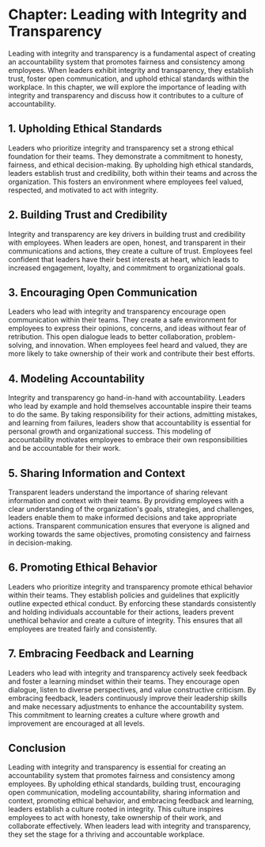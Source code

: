 Chapter: Leading with Integrity and Transparency
================================================

Leading with integrity and transparency is a fundamental aspect of creating an accountability system that promotes fairness and consistency among employees. When leaders exhibit integrity and transparency, they establish trust, foster open communication, and uphold ethical standards within the workplace. In this chapter, we will explore the importance of leading with integrity and transparency and discuss how it contributes to a culture of accountability.

**1. Upholding Ethical Standards**
----------------------------------

Leaders who prioritize integrity and transparency set a strong ethical foundation for their teams. They demonstrate a commitment to honesty, fairness, and ethical decision-making. By upholding high ethical standards, leaders establish trust and credibility, both within their teams and across the organization. This fosters an environment where employees feel valued, respected, and motivated to act with integrity.

**2. Building Trust and Credibility**
-------------------------------------

Integrity and transparency are key drivers in building trust and credibility with employees. When leaders are open, honest, and transparent in their communications and actions, they create a culture of trust. Employees feel confident that leaders have their best interests at heart, which leads to increased engagement, loyalty, and commitment to organizational goals.

**3. Encouraging Open Communication**
-------------------------------------

Leaders who lead with integrity and transparency encourage open communication within their teams. They create a safe environment for employees to express their opinions, concerns, and ideas without fear of retribution. This open dialogue leads to better collaboration, problem-solving, and innovation. When employees feel heard and valued, they are more likely to take ownership of their work and contribute their best efforts.

**4. Modeling Accountability**
------------------------------

Integrity and transparency go hand-in-hand with accountability. Leaders who lead by example and hold themselves accountable inspire their teams to do the same. By taking responsibility for their actions, admitting mistakes, and learning from failures, leaders show that accountability is essential for personal growth and organizational success. This modeling of accountability motivates employees to embrace their own responsibilities and be accountable for their work.

**5. Sharing Information and Context**
--------------------------------------

Transparent leaders understand the importance of sharing relevant information and context with their teams. By providing employees with a clear understanding of the organization's goals, strategies, and challenges, leaders enable them to make informed decisions and take appropriate actions. Transparent communication ensures that everyone is aligned and working towards the same objectives, promoting consistency and fairness in decision-making.

**6. Promoting Ethical Behavior**
---------------------------------

Leaders who prioritize integrity and transparency promote ethical behavior within their teams. They establish policies and guidelines that explicitly outline expected ethical conduct. By enforcing these standards consistently and holding individuals accountable for their actions, leaders prevent unethical behavior and create a culture of integrity. This ensures that all employees are treated fairly and consistently.

**7. Embracing Feedback and Learning**
--------------------------------------

Leaders who lead with integrity and transparency actively seek feedback and foster a learning mindset within their teams. They encourage open dialogue, listen to diverse perspectives, and value constructive criticism. By embracing feedback, leaders continuously improve their leadership skills and make necessary adjustments to enhance the accountability system. This commitment to learning creates a culture where growth and improvement are encouraged at all levels.

**Conclusion**
--------------

Leading with integrity and transparency is essential for creating an accountability system that promotes fairness and consistency among employees. By upholding ethical standards, building trust, encouraging open communication, modeling accountability, sharing information and context, promoting ethical behavior, and embracing feedback and learning, leaders establish a culture rooted in integrity. This culture inspires employees to act with honesty, take ownership of their work, and collaborate effectively. When leaders lead with integrity and transparency, they set the stage for a thriving and accountable workplace.
